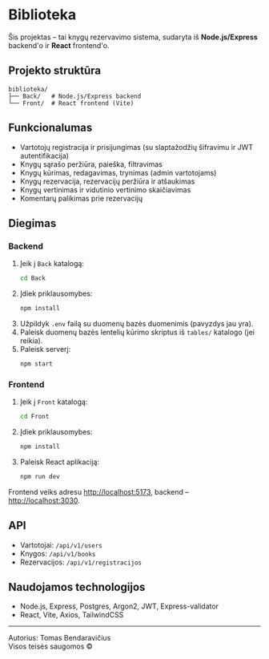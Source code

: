 # Biblioteka

Šis projektas – tai knygų rezervavimo sistema, sudaryta iš **Node.js/Express** backend'o ir **React** frontend'o.

## Projekto struktūra

```
biblioteka/
├── Back/   # Node.js/Express backend
└── Front/  # React frontend (Vite)
```

## Funkcionalumas

- Vartotojų registracija ir prisijungimas (su slaptažodžių šifravimu ir JWT autentifikacija)
- Knygų sąrašo peržiūra, paieška, filtravimas
- Knygų kūrimas, redagavimas, trynimas (admin vartotojams)
- Knygų rezervacija, rezervacijų peržiūra ir atšaukimas
- Knygų vertinimas ir vidutinio vertinimo skaičiavimas
- Komentarų palikimas prie rezervacijų

## Diegimas

### Backend

1. Įeik į `Back` katalogą:
   ```sh
   cd Back
   ```
2. Įdiek priklausomybes:
   ```sh
   npm install
   ```
3. Užpildyk `.env` failą su duomenų bazės duomenimis (pavyzdys jau yra).
4. Paleisk duomenų bazės lentelių kūrimo skriptus iš `tables/` katalogo (jei reikia).
5. Paleisk serverį:
   ```sh
   npm start
   ```

### Frontend

1. Įeik į `Front` katalogą:
   ```sh
   cd Front
   ```
2. Įdiek priklausomybes:
   ```sh
   npm install
   ```
3. Paleisk React aplikaciją:
   ```sh
   npm run dev
   ```

Frontend veiks adresu [http://localhost:5173](http://localhost:5173), backend – [http://localhost:3030](http://localhost:3030).

## API

- Vartotojai: `/api/v1/users`
- Knygos: `/api/v1/books`
- Rezervacijos: `/api/v1/registracijos`

## Naudojamos technologijos

- Node.js, Express, Postgres, Argon2, JWT, Express-validator
- React, Vite, Axios, TailwindCSS

---

Autorius: Tomas Bendaravičius  
Visos teisės saugomos ©